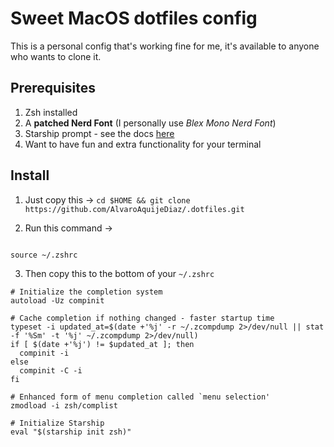 # Sweet MacOS dotfiles config

This is a personal config that's working fine for me, it's available to anyone who wants to clone it.

## Prerequisites

1. Zsh installed
2. A **patched Nerd Font** (I personally use _Blex Mono Nerd Font_)
3. Starship prompt - see the docs [here](https://starship.rs)
4. Want to have fun and extra functionality for your terminal

## Install

1. Just copy this ->
   `cd $HOME && git clone https://github.com/AlvaroAquijeDiaz/.dotfiles.git`

2. Run this command ->

```

source ~/.zshrc

```

3. Then copy this to the bottom of your `~/.zshrc`

```
# Initialize the completion system
autoload -Uz compinit

# Cache completion if nothing changed - faster startup time
typeset -i updated_at=$(date +'%j' -r ~/.zcompdump 2>/dev/null || stat -f '%Sm' -t '%j' ~/.zcompdump 2>/dev/null)
if [ $(date +'%j') != $updated_at ]; then
  compinit -i
else
  compinit -C -i
fi

# Enhanced form of menu completion called `menu selection'
zmodload -i zsh/complist

# Initialize Starship
eval "$(starship init zsh)"
```
